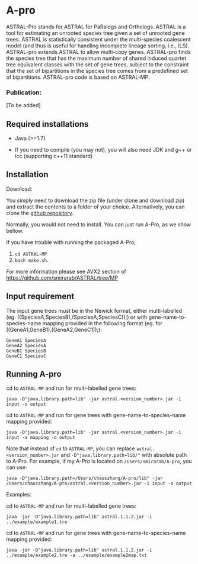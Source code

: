 # A-pro
ASTRAL-Pro stands for ASTRAL for PaRalogs and Orthologs. ASTRAL is a tool for estimating an unrooted species tree given a set of unrooted gene trees. ASTRAL is statistically consistent under the multi-species coalescent model (and thus is useful for handling incomplete lineage sorting, i.e., ILS). ASTRAL-pro extends ASTRAL to allow multi-copy genes. ASTRAL-pro finds the species tree that has the maximum number of shared induced quartet tree equivalent classes with the set of gene trees, subject to the constraint that the set of bipartitions in the species tree comes from a predefined set of bipartitions. ASTRAL-pro code is based on ASTRAL-MP.

### Publication:

[To be added]

## Required installations
- Java (>=1.7)

- If you need to compile (you may not), you will also need JDK and g++ or icc (supporting c++11 standard)

## Installation 

Download:

You simply need to download the zip file (under clone and download zip) and extract the contents to a folder of your choice. Alternatively, you can clone the [github repository](https://github.com/chaoszhang/A-pro).
    
Normally, you would not need to install. You can just run A-Pro, as we show bellow.

If you have trouble with running the packaged A-Pro, 

1. `cd ASTRAL-MP`
2. `bash make.sh`. 

For more information please see AVX2 section of https://github.com/smirarab/ASTRAL/tree/MP

## Input requirement
The input gene trees must be in the Newick format, either multi-labelled (eg. ((SpeciesA,SpeciesB),(SpeciesA,SpeciesC));) or with gene-name-to-species-name mapping provided in the following format (eg. for ((GeneA1,GeneB1),(GeneA2,GeneC1));):
```
GeneA1 SpeciesA
GeneA2 SpeciesA
GeneB1 SpeciesB
GeneC1 SpeciesC
```

## Running A-pro
cd to `ASTRAL-MP` and run for multi-labelled gene trees:
```
java -D"java.library.path=lib" -jar astral.<version_number>.jar -i input -o output
```
cd to `ASTRAL-MP` and run for gene trees with gene-name-to-species-name mapping provided:
```
java -D"java.library.path=lib" -jar astral.<version_number>.jar -i input -a mapping -o output
```
Note that instead of `cd` to `ASTRAL-MP`, you can replace `astral.<version_number>.jar` and `-D"java.library.path=lib/"` with absolute path to A-Pro. For example, if my A-Pro is located on `/Users/smirarab/A-pro`, you can use:

```
java -D"java.library.path=/Users/chaoszhang/A-pro/lib" -jar /Users/chaoszhang/A-pro/astral.<version_number>.jar -i input -o output
```

Examples:

cd to `ASTRAL-MP` and run for multi-labelled gene trees:
```
java -jar -D"java.library.path=lib" astral.1.1.2.jar -i ../example/example1.tre
```
cd to `ASTRAL-MP` and run for gene trees with gene-name-to-species-name mapping provided:
```
java -jar -D"java.library.path=lib" astral.1.1.2.jar -i ../example/example2.tre -a ../example/example2map.txt
```
